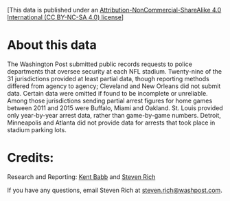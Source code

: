 [This data is published under an [Attribution-NonCommercial-ShareAlike 4.0 International (CC BY-NC-SA 4.0) license](https://creativecommons.org/licenses/by-nc-sa/4.0/)]

# About this data
The Washington Post submitted public records requests to police departments that oversee security at each NFL stadium. Twenty-nine of the 31 jurisdictions provided at least partial data, though reporting methods differed from agency to agency; Cleveland and New Orleans did not submit data. Certain data were omitted if found to be incomplete or unreliable. Among those jurisdictions sending partial arrest figures for home games between 2011 and 2015 were Buffalo, Miami and Oakland. St. Louis provided only year-by-year arrest data, rather than game-by-game numbers. Detroit, Minneapolis and Atlanta did not provide data for arrests that took place in stadium parking lots.

# Credits:
Research and Reporting: [Kent Babb](http://www.washingtonpost.com/people/kent-babb) and [Steven Rich](https://www.washingtonpost.com/people/steven-rich)

If you have any questions, email Steven Rich at steven.rich@washpost.com.
